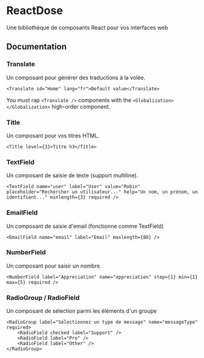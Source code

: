 # ReactDose
Une bibliothèque de composants React pour vos interfaces web

## Documentation

### Translate
Un composant pour générer des traductions à la volée.

```
<Translate id="Home" lang="fr">Default value</Translate>
```

You must rap ```<Translate />``` components with the ```<Globalization></Globalization>``` high-order component.

### Title
Un composant pour vos titres HTML.

```
<Title level={3}>Titre h3</Title>
```

### TextField
Un composant de saisie de texte (support multiline).

```
<TextField name="user" label="User" value="Robin" placeholder="Rechercher un utilisateur..." help="Un nom, un prénom, un identifiant..." minlength={3} required />
```

### EmailField
Un composant de saisie d'email (fonctionne comme TextField)

```
<EmailField name="email" label="Email" maxlength={80} />
```


### NumberField
Un composant pour saisir un nombre.

```
<NumberField label="Appreciation" name="appreciation" step={1} min={1} max={5} required />
```


### RadioGroup / RadioField
Un composant de sélection parmi les éléments d'un groupe

```
<RadioGroup label="Sélectionnez un type de message" name="messageType" required>
    <RadioField checked label="Support" />
    <RadioField label="Pro" />
    <RadioField label="Other" />
</RadioGroup>
```


